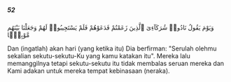 ##### 52

<span class="ayah">وَيَوْمَ يَقُولُ نَادُوا۟ شُرَكَآءِىَ ٱلَّذِينَ زَعَمْتُمْ فَدَعَوْهُمْ فَلَمْ يَسْتَجِيبُوا۟ لَهُمْ وَجَعَلْنَا بَيْنَهُم مَّوْبِقًۭا</span>

<span class="ayah_translation">Dan (ingatlah) akan hari (yang ketika itu) Dia berfirman: "Serulah olehmu sekalian sekutu-sekutu-Ku yang kamu katakan itu". Mereka lalu memanggilnya tetapi sekutu-sekutu itu tidak membalas seruan mereka dan Kami adakan untuk mereka tempat kebinasaan (neraka).</span>
